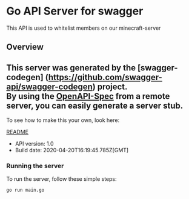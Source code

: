 # Go API Server for swagger

This API is used to whitelist members on our minecraft-server

## Overview
This server was generated by the [swagger-codegen]
(https://github.com/swagger-api/swagger-codegen) project.  
By using the [OpenAPI-Spec](https://github.com/OAI/OpenAPI-Specification) from a remote server, you can easily generate a server stub.  
-

To see how to make this your own, look here:

[README](https://github.com/swagger-api/swagger-codegen/blob/master/README.md)

- API version: 1.0
- Build date: 2020-04-20T16:19:45.785Z[GMT]


### Running the server
To run the server, follow these simple steps:

```
go run main.go
```


